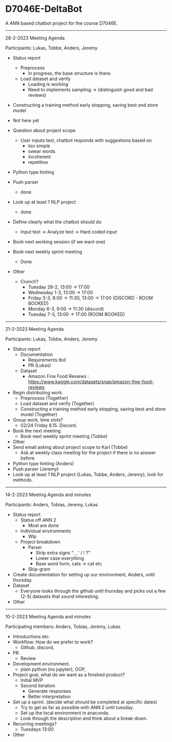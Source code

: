 # D7046E-DeltaBot
A ANN based chatbot project for the course D7046E.

---------------------------------------------------------

28-2-2023 Meeting Agenda

Participants: Lukas, Tobbe, Anders, Jeremy

- Status report
  - Preprocess
    - In progress, the base structure is there.
  - Load dataset and verify
    - Loading is working
    - Need to implements sampling -> (distinguish good and bad reviews)
 - Constructing a training method early stopping, saving best and store model
  - Not here yet
- Question about project scope
  - User inputs text, chatbot responds with suggestions based on
    - too simple
    - swear words
    - incoherent
    - repetitive
- Python type hinting
- Push parser
  - done
- Look up at least 1 NLP project
  - done
- Define clearly what the chatbot should do
  - Input text -> Analyze text -> Hard coded input
- Book next working session (if we want one)

- Book next weekly sprint meeting
  - Done
- Other
  - Crunch?
    - Tuesday 28-2, 13:00 -> 17:00
    - Wednesday 1-3, 13:00 -> 17:00
    - Friday 3-3, 8:00 -> 11:30, 13:00 -> 17:00 (DISCORD - ROOM BOOKED)
    - Monday 6-3, 9:00 -> 11:30 (discord)
    - Tuesday 7-3, 13:00 -> 17:00 (ROOM BOOKED)
    
-------------------------------------------------------------------------

21-2-2023 Meeting Agenda

Participants: Lukas, Tobbe, Anders, Jeremy

- Status report
  - Documentation
    - Requirements tbd
    - PR (Lukas)
  - Dataset
    - Amazon Fine Food Reviews : https://www.kaggle.com/datasets/snap/amazon-fine-food-reviews
- Begin distributing work.
  - Preprocess (Together)
  - Load dataset and verify (Together)
  - Constructing a training method early stopping, saving best and store model (Together)
- Group work, time slots?
  - 02/24 Friday 8.15. Discord.
- Book the next meeting.
  - Book next weekly sprint meeting (Tobbe)
- Other
- Send email asking about project scope to Karl (Tobbe)
  - Ask at weekly class meeting for the project if there is no answer before.
- Python type hinting (Anders)
- Push parser (Jeremy)
- Look up at least 1 NLP project (Lukas, Tobbe, Anders, Jeremy), look for methods.

---------------------------------------------------------

14-2-2023 Meeting Agenda and minutes

Participants: Anders, Tobias, Jeremy, Lukas

- Status report
  - Status off ANN 2
    - Most are done
  - Individual environments
    - Wip 
  - Project breakdown
    - Parser
      - Strip extra signs “. , ‘ / ! ?”
      - Lower case everything
      - Base word form, cats -> cat etc
    - Skip-gram
- Create documentation for setting up our environment, Anders, until thursday.
- Dataset
  - Everyone looks through the github until thursday and picks out a few (2-5) datasets that sound interesting.
- Other

---------------------------------------------------------

10-2-2023 Meeting Agenda and minutes

Participating members: Anders, Tobias, Jeremy, Lukas

- Introductions etc.
- Workflow: How do we prefer to work?
  - Github, discord, 
- PR
  - Review 
- Development environment.
  - plain python (no jupyter), OOP, 
- Project goal, what do we want as a finished product?
  - Initial MVP
  - Second iteration 
    - Generate responses
    - Better interpretation
- Set up a sprint. (decide what should be completed at specific dates)
    - Try to get as far as possible with ANN 2 until tuesday. 
    - Set up the local environment in anaconda.
    - Look through the description and think about a break-down.
- Recurring meetings? 
  - Tuesdays 13:00
- Other
